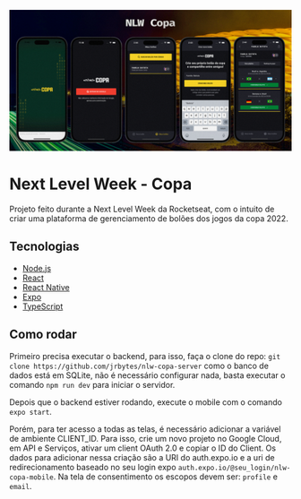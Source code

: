 ![Nlw Copa Cover](./assets/nlw-copa.png)

# Next Level Week - Copa

Projeto feito durante a Next Level Week da Rocketseat, com o intuito de criar uma plataforma de gerenciamento de bolões dos jogos da copa 2022.

## Tecnologias

- [Node.js](https://nodejs.org/en/)
- [React](https://reactjs.org/)
- [React Native](https://reactnative.dev/)
- [Expo](https://expo.io/)
- [TypeScript](https://www.typescriptlang.org/)

## Como rodar

Primeiro precisa executar o backend, para isso, faça o clone do repo: `git clone
https://github.com/jrbytes/nlw-copa-server` como o banco de dados está em SQLite, não é necessário configurar nada, basta executar o comando `npm run dev` para iniciar o servidor.

Depois que o backend estiver rodando, execute o mobile com o comando `expo start`.

Porém, para ter acesso a todas as telas, é necessário adicionar a variável de ambiente CLIENT_ID. Para isso, crie um novo projeto no Google Cloud, em API e Serviços, ativar um client OAuth 2.0 e copiar o ID do Client. Os dados para adicionar nessa criação são a URI do auth.expo.io e a uri de redirecionamento baseado no seu login expo `auth.expo.io/@seu_login/nlw-copa-mobile`. Na tela de consentimento os escopos devem ser: `profile` e `email`.